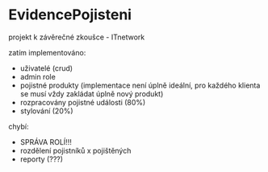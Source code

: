 # EvidencePojisteni
projekt k závěrečné zkoušce - ITnetwork

zatím implementováno:
- uživatelé (crud)
- admin role
- pojistné produkty (implementace není úplně ideální, pro každého klienta se musí vždy zakládat úplně nový produkt)
- rozpracovány pojistné události (80%)
- stylování (20%)

chybí:
- SPRÁVA ROLÍ!!!
- rozdělení pojistníků x pojištěných
- reporty (???)
